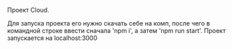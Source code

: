 Проект Cloud.

Для запуска проекта его нужно скачать себе на комп, после чего в командной строке ввести сначала 'npm i', а затем 'npm run start'.
Проект запускается на localhost:3000